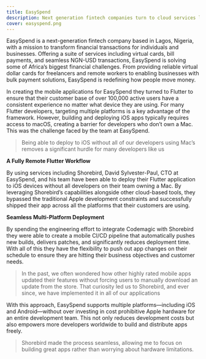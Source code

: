 ```yaml
---
title: EasySpend
description: Next generation fintech companies turn to cloud services like Shorebird to help them easily deploy and stay up to date across all of their platforms.
cover: easyspend.png
---
```


EasySpend is a next-generation fintech company based in Lagos, Nigeria, with a mission to transform financial transactions for individuals and businesses. Offering a suite of services including virtual cards, bill payments, and seamless NGN-USD transactions, EasySpend is solving some of Africa’s biggest financial challenges. From providing reliable virtual dollar cards for freelancers and remote workers to enabling businesses with bulk payment solutions, EasySpend is redefining how people move money.

In creating the mobile applications for EasySpend they turned to Flutter to ensure that their customer base of over 100,000 active users have a consistent experience no matter what device they are using. For many Flutter developers, targeting multiple platforms is a key advantage of the framework. However, building and deploying iOS apps typically requires access to macOS, creating a barrier for developers who don’t own a Mac. This was the challenge faced by the team at EasySpend.

> Being able to deploy to iOS without all of our developers using Mac’s removes a significant hurdle for many developers like us

**A Fully Remote Flutter Workflow**

By using services including Shorebird, David Sylvester-Paul, CTO at EasySpend, and his team have been able to deploy their Flutter application to iOS devices without all developers on their team owning a Mac. By leveraging Shorebird’s capabilities alongside other cloud-based tools, they bypassed the traditional Apple development constraints and successfully shipped their app across all the platforms that their customers are using.

**Seamless Multi-Platform Deployment**

By spending the engineering effort to integrate Codemagic with Shorebird they were able to create a mobile CI/CD pipeline that automatically pushes new builds, delivers patches, and significantly reduces deployment time. With all of this they have the flexibility to push out app changes on their schedule to ensure they are hitting their business objectives and customer needs.

> In the past, we often wondered how other highly rated mobile apps updated their features without forcing users to manually download an update from the store. That curiosity led us to Shorebird, and ever since, we have implemented it in all of our applications

With this approach, EasySpend supports multiple platforms—including iOS and Android—without over investing in cost prohibitive Apple hardware for an entire development team. This not only reduces development costs but also empowers more developers worldwide to build and distribute apps freely.

> Shorebird made the process seamless, allowing me to focus on building great apps rather than worrying about hardware limitations.
